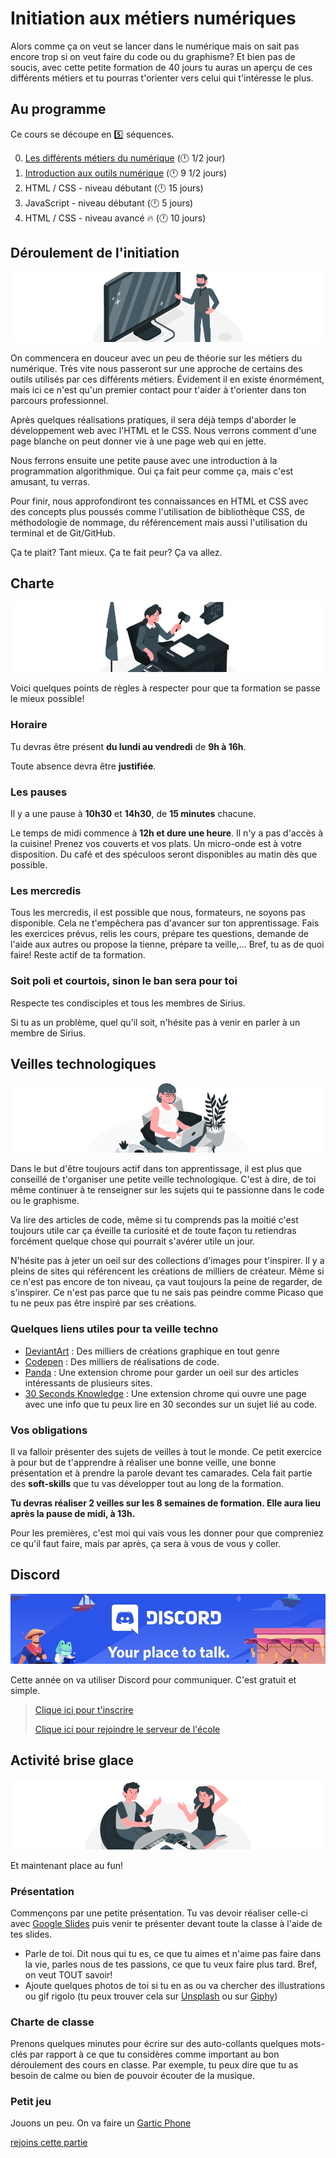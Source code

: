 # Initiation aux métiers numériques

Alors comme ça on veut se lancer dans le numérique mais on sait pas encore trop si on veut faire du code ou du graphisme? Et bien pas de soucis, avec cette petite formation de 40 jours tu auras un aperçu de ces différents métiers et tu pourras t'orienter vers celui qui t'intéresse le plus.

## Au programme

Ce cours se découpe en :five: séquences.

0. [Les différents métiers du numérique](0-differents-metiers/README.md) (:clock12: 1/2 jour)
1. [Introduction aux outils numérique](1-intro-outils-num/README.md) (:clock12: 9 1/2 jours)
2. HTML / CSS - niveau débutant (:clock12: 15 jours)
3. JavaScript - niveau débutant (:clock12: 5 jours)
4. HTML / CSS - niveau avancé :fire: (:clock12: 10 jours)

## Déroulement de l'initiation

![presentation](presentation.png)

On commencera en douceur avec un peu de théorie sur les métiers du numérique. Très vite nous passeront sur une approche de certains des outils utilisés par ces différents métiers. Évidement il en existe énormément, mais ici ce n'est qu'un premier contact pour t'aider à t'orienter dans ton parcours professionnel.

Après quelques réalisations pratiques, il sera déjà temps d'aborder le développement web avec l'HTML et le CSS. Nous verrons comment d'une page blanche on peut donner vie à une page web qui en jette.

Nous ferrons ensuite une petite pause avec une introduction à la programmation algorithmique. Oui ça fait peur comme ça, mais c'est amusant, tu verras.

Pour finir, nous approfondiront tes connaissances en HTML et CSS avec des concepts plus poussés comme l'utilisation de bibliothèque CSS, de méthodologie de nommage, du référencement mais aussi l'utilisation du terminal et de Git/GitHub.

Ça te plait? Tant mieux. Ça te fait peur? Ça va allez.

## Charte

![charte](charte.png)

Voici quelques points de règles à respecter pour que ta formation se passe le mieux possible!

### Horaire

Tu devras être présent **du lundi au vendredi** de **9h à 16h**.

Toute absence devra être **justifiée**.

### Les pauses

Il y a une pause à **10h30** et **14h30**, de **15 minutes** chacune.

Le temps de midi commence à **12h et dure une heure**. Il n'y a pas d'accès à la cuisine! Prenez vos couverts et vos plats. Un micro-onde est à votre disposition. Du café et des spéculoos seront disponibles au matin dès que possible.

### Les mercredis

Tous les mercredis, il est possible que nous, formateurs, ne soyons pas disponible. Cela ne t'empêchera pas d'avancer sur ton apprentissage. Fais les exercices prévus, relis les cours, prépare tes questions, demande de l'aide aux autres ou propose la tienne, prépare ta veille,... Bref, tu as de quoi faire! Reste actif de ta formation.

### Soit poli et courtois, sinon le ban sera pour toi

Respecte tes condisciples et tous les membres de Sirius.

Si tu as un problème, quel qu'il soit, n'hésite pas à venir en parler à un membre de Sirius.

## Veilles technologiques

![home](watch.png)

Dans le but d'être toujours actif dans ton apprentissage, il est plus que conseillé de t'organiser une petite veille technologique. C'est à dire, de toi même continuer à te renseigner sur les sujets qui te passionne dans le code ou le graphisme.

Va lire des articles de code, même si tu comprends pas la moitié c'est toujours utile car ça éveille ta curiosité et de toute façon tu retiendras forcément quelque chose qui pourrait s'avérer utile un jour.

N'hésite pas à jeter un oeil sur des collections d'images pour t'inspirer. Il y a pleins de sites qui référencent les créations de milliers de créateur. Même si ce n'est pas encore de ton niveau, ça vaut toujours la peine de regarder, de s'inspirer. Ce n'est pas parce que tu ne sais pas peindre comme Picaso que tu ne peux pas être inspiré par ses créations.

### Quelques liens utiles pour ta veille techno

- [DeviantArt](http://www.deviantart.com) : Des milliers de créations graphique en tout genre
- [Codepen](https://codepen.io/trending) : Des milliers de réalisations de code.
- [Panda](https://usepanda.com/) : Une extension chrome pour garder un oeil sur des articles intéressants de plusieurs sites.
- [30 Seconds Knowledge](https://30secondsofknowledge.com/) : Une extension chrome qui ouvre une page avec une info que tu peux lire en 30 secondes sur un sujet lié au code.

### Vos obligations

Il va falloir présenter des sujets de veilles à tout le monde. Ce petit exercice à pour but de t'apprendre à réaliser une bonne veille, une bonne présentation et à prendre la parole devant tes camarades. Cela fait partie des **soft-skills** que tu vas développer tout au long de la formation.

**Tu devras réaliser 2 veilles sur les 8 semaines de formation. Elle aura lieu après la pause de midi, à 13h.**

Pour les premières, c'est moi qui vais vous les donner pour que compreniez ce qu'il faut faire, mais par après, ça sera à vous de vous y coller.

## Discord

![disocrd](discord.png)

Cette année on va utiliser Discord pour communiquer. C'est gratuit et simple.

> [Clique ici pour t'inscrire](https://discord.com/register)
>
> [Clique ici pour rejoindre le serveur de l'école](https://discord.gg/FWqhrSdT7U)

## Activité brise glace

![fun](fun.png)

Et maintenant place au fun!

### Présentation

Commençons par une petite présentation. Tu  vas devoir réaliser celle-ci avec [Google Slides](https://www.google.com/slides/about/) puis venir te présenter devant toute la classe à l'aide de tes slides. 

- Parle de toi. Dit nous qui tu es, ce que tu aimes et n'aime pas faire dans la vie, parles nous de tes passions, ce que tu veux faire plus tard. Bref, on veut TOUT savoir!
- Ajoute quelques photos de toi si tu en as ou va chercher des illustrations ou gif rigolo (tu peux trouver cela sur [Unsplash](http://unsplash.com) ou sur [Giphy](http://giphy.com))

### Charte de classe

Prenons quelques minutes pour écrire sur des auto-collants quelques mots-clés par rapport à ce que tu considères comme important au bon déroulement des cours en classe. Par exemple, tu peux dire que tu as besoin de calme ou bien de pouvoir écouter de la musique.

### Petit jeu

Jouons un peu. On va faire un [Gartic Phone](https://garticphone.com/fr)

[rejoins cette partie](https://garticphone.com/fr/?c=063043842)
